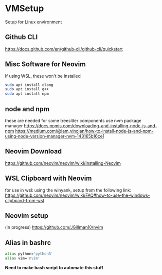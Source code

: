 # VMSetup
Setup for Linux environment

## Github CLI
https://docs.github.com/en/github-cli/github-cli/quickstart

## Misc Software for Neovim
If using WSL, these won't be installed
```bash
sudo apt install clang
sudo apt install g++
sudo apt install npm
```

## node and npm
these are needed for some treesitter components
use nvm package manager
https://docs.npmjs.com/downloading-and-installing-node-js-and-npm
https://medium.com/@iam_vinojan/how-to-install-node-js-and-npm-using-node-version-manager-nvm-143165b16ce1

## Neovim Download
https://github.com/neovim/neovim/wiki/Installing-Neovim

## WSL Clipboard with Neovim
for use in wsl: using the winyank, setup from the following link: https://github.com/neovim/neovim/wiki/FAQ#how-to-use-the-windows-clipboard-from-wsl

## Neovim setup
(in progress) https://github.com/JGillman10/nvim

## Alias in bashrc
```bash
alias python='python3'
alias vim='nvim'
```

**Need to make bash script to automate this stuff**
